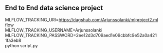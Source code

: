 ## End to End data science project

MLFLOW_TRACKING_URI=https://dagshub.com/Arjunssolanki/mlproject2.mlflow \
MLFLOW_TRACKING_USERNAME=Arjunssolanki \
MLFLOW_TRACKING_PASSWORD=2ee12d3d709aed1e09cbbfc9e52a0a4211fa3eb8 \
python script.py